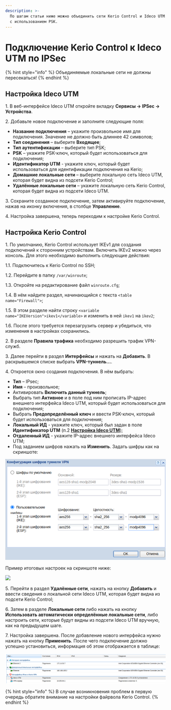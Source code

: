 ```yaml
---
description: >-
  По шагам статьи ниже можно объединить сети Kerio Control и Ideco UTM по IPsec
  с использованием PSK.
---
```


# Подключение Kerio Control к Ideco UTM по IPSec

{% hint style="info" %}
Объединяемые локальные сети не должны пересекаться!
{% endhint %}

## Настройка Ideco UTM

1\. В веб-интерфейсе Ideco UTM откройте вкладку **Сервисы -> IPSec -> Устройства**.

2\. Добавьте новое подключение и заполните следующие поля:

* **Название подключения** – укажите произвольное имя для подключения. Значение не должно быть длиннее 42 символов;
* **Тип соединения** – выберите **Входящее**;
* **Тип аутентификации** – выберите тип PSK;
* **PSK** – укажите PSK-ключ, который будет использоваться для подключения;
* **Идентификатор UTM** - укажите ключ, который будет использоваться для идентификации подключения на Kerio;
* **Домашние локальные сети** – выберите локальную сеть Ideco UTM, которая будет видна из подсети Kerio Control;
* **Удалённые локальные сети** – укажите локальную сеть Kerio Control, которая будет видна из подсети Ideco UTM.

3\. Сохраните созданное подключение, затем активируйте подключение, нажав на иконку включения, в столбце **Управление**.

4\. Настройка завершена, теперь переходим к настройке Kerio Control.

## Настройка Kerio Control

1\. По умолчанию, Kerio Control использует IKEv1 для создания подключений к сторонним устройствам. Включить IKEv2 можно через консоль. Для этого необходимо выполнить следующие действия:

1.1. Подключитесь к Kerio Control по SSH;

1.2. Перейдите в папку `/var/winroute`;

1.3. Откройте на редактирование файл `winroute.cfg`;

1.4. В нём найдите раздел, начинающийся с текста `<table name="Firewall">`;

1.5. В этом разделе найти строку `<variable name="IKEVersion">ikev1</variable>` и изменить в ней `ikev1` на `ikev2`;

1.6. После этого требуется перезагрузить сервер и убедиться, что изменения в настройках сохранились.

2\. В разделе **Правила трафика** необходимо разрешить трафик VPN-служб.

3\. Далее перейти в раздел **Интерфейсы** и нажать на **Добавить**. В раскрывшемся списке выбрать **VPN-туннель...**.

4\. Откроется окно создания подключения. В нём выбрать:

* **Тип** – IPsec;
* **Имя** – произвольное;
* Активировать **Включить данный туннель**;
* Выбрать тип **Активное** и в поле под ним прописать IP-адрес внешнего интерфейса Ideco UTM, который будет использоваться для подключения;
* Выбрать **Предопределённый ключ** и ввести PSK-ключ, который будет использоваться для подключения;
* **Локальный ИД** - укажите ключ, который был задан в поле **Идентификатор UTM** (п.2 [**Настройка Ideco UTM**](ipsec-connection-kerio-control-to-utm.md));
* **Отдаленный ИД** - укажите IP-адрес внешнего интерфейса Ideco UTM;
* Под заданием шифров нажать на **Изменить**. Задать шифры как на скриншоте:

![](../../../../.gitbook/assets/conf-tunnel-VPN.png)

Пример итоговых настроек на скриншоте ниже:

![](../../../../.gitbook/assets/docs\_encryption.png)

5\. Перейти в раздел **Удалённые сети**, нажать на кнопку **Добавить** и ввести сведения о локальной сети Ideco UTM, которая будет видна из подсети Kerio Control;

6\. Затем в разделе **Локальные сети** либо нажать на кнопку **Использовать автоматически определённые локальные сети**, либо настроить сети, которые будут видны из подсети Ideco UTM вручную, как на предыдущем шаге.

7\. Настройка завершена. После добавление нового интерфейса нужно нажать на кнопку **Применить**. После чего подключение должно успешно установиться, информация об этом отображается в таблице:

![](../../../../.gitbook/assets/conf-tunnel-VPN1.png)

{% hint style="info" %}
В случае возникновения проблем в первую очередь обратите внимание на настройки файрвола Kerio Control.
{% endhint %}
